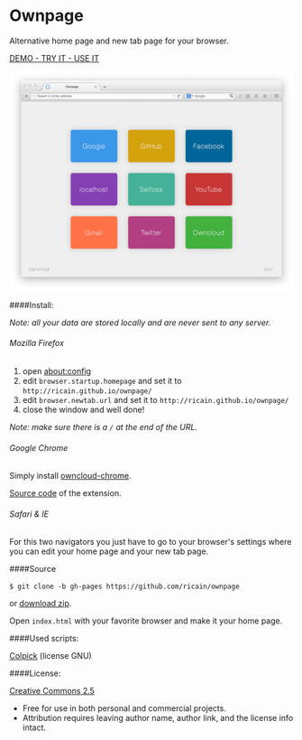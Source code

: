 # Ownpage

Alternative home page and new tab page for your browser.

[DEMO - TRY IT - USE IT](http://ricain.github.io/ownpage/)

![example](example.png)

####Install:

*Note: all your data are stored locally and are never sent to any server.*

###### Mozilla Firefox

1. open [about:config](about:config)
2. edit `browser.startup.homepage` and set it to `http://ricain.github.io/ownpage/`
3. edit `browser.newtab.url` and set it to `http://ricain.github.io/ownpage/`
4. close the window and well done!

*Note: make sure there is a `/` at the end of the URL.*

###### Google Chrome

Simply install [owncloud-chrome](http://goo.gl/hb6333).

[Source code](https://github.com/ricain/ownpage-chrome) of the extension.

###### Safari & IE

For this two navigators you just have to go to your browser's settings where you can edit your home page and your new tab page.

####Source

```
$ git clone -b gh-pages https://github.com/ricain/ownpage
```
or [download zip](https://github.com/Ricain/ownpage/archive/gh-pages.zip).

Open `index.html` with your favorite browser and make it your home page.

####Used scripts:

[Colpick](http://colpick.com) (license GNU)

####License:

[Creative Commons 2.5](http://creativecommons.org/licenses/by/2.5/)

- Free for use in both personal and commercial projects.
- Attribution requires leaving author name, author link, and the license info intact.
